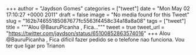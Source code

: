
+++
author = "Jaydson Gomes"
categories = ["tweet"]
date = "Mon May 02 17:10:27 +0000 2011"
draft = false
image = "No media found for this Tweet"
slug = "162b74655185087677fc5563f4458c34a18a8a08"
tags = ["tweet"]
title = """Alou @BauruPicanha , Fica..."""
tweet = true
tweet_url = "https://twitter.com/jaydson/status/65100852863574016"
+++
Alou @BauruPicanha , Fica dificil fazer pedido se o telefone nao funciona. Vou ter que ligar pro Trianon
